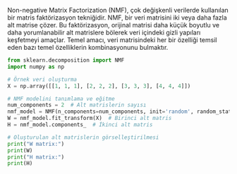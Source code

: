 Non-negative Matrix Factorization (NMF), çok değişkenli verilerde kullanılan bir matris faktörizasyon tekniğidir. NMF, bir veri matrisini iki veya daha fazla alt matrise çözer. Bu faktörizasyon, orijinal matrisi daha küçük boyutlu ve daha yorumlanabilir alt matrislere bölerek veri içindeki gizli yapıları keşfetmeyi amaçlar. Temel amacı, veri matrisindeki her bir özelliği temsil eden bazı temel özelliklerin kombinasyonunu bulmaktır.


```python
from sklearn.decomposition import NMF
import numpy as np

# Örnek veri oluşturma
X = np.array([[1, 1, 1], [2, 2, 2], [3, 3, 3], [4, 4, 4]])

# NMF modelini tanımlama ve eğitme
num_components = 2  # Alt matrislerin sayısı
nmf_model = NMF(n_components=num_components, init='random', random_state=42)
W = nmf_model.fit_transform(X)  # Birinci alt matris
H = nmf_model.components_  # İkinci alt matris

# Oluşturulan alt matrislerin görselleştirilmesi
print("W matrix:")
print(W)
print("H matrix:")
print(H)
```